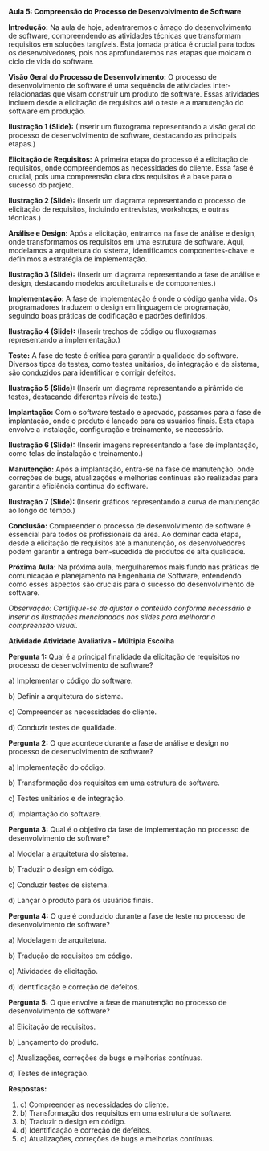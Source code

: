 **Aula 5: Compreensão do Processo de Desenvolvimento de Software**

**Introdução:**
Na aula de hoje, adentraremos o âmago do desenvolvimento de software, compreendendo as atividades técnicas que transformam requisitos em soluções tangíveis. Esta jornada prática é crucial para todos os desenvolvedores, pois nos aprofundaremos nas etapas que moldam o ciclo de vida do software.

**Visão Geral do Processo de Desenvolvimento:**
O processo de desenvolvimento de software é uma sequência de atividades inter-relacionadas que visam construir um produto de software. Essas atividades incluem desde a elicitação de requisitos até o teste e a manutenção do software em produção.

**Ilustração 1 (Slide):**
(Inserir um fluxograma representando a visão geral do processo de desenvolvimento de software, destacando as principais etapas.)

**Elicitação de Requisitos:**
A primeira etapa do processo é a elicitação de requisitos, onde compreendemos as necessidades do cliente. Essa fase é crucial, pois uma compreensão clara dos requisitos é a base para o sucesso do projeto.

**Ilustração 2 (Slide):**
(Inserir um diagrama representando o processo de elicitação de requisitos, incluindo entrevistas, workshops, e outras técnicas.)

**Análise e Design:**
Após a elicitação, entramos na fase de análise e design, onde transformamos os requisitos em uma estrutura de software. Aqui, modelamos a arquitetura do sistema, identificamos componentes-chave e definimos a estratégia de implementação.

**Ilustração 3 (Slide):**
(Inserir um diagrama representando a fase de análise e design, destacando modelos arquiteturais e de componentes.)

**Implementação:**
A fase de implementação é onde o código ganha vida. Os programadores traduzem o design em linguagem de programação, seguindo boas práticas de codificação e padrões definidos.

**Ilustração 4 (Slide):**
(Inserir trechos de código ou fluxogramas representando a implementação.)

**Teste:**
A fase de teste é crítica para garantir a qualidade do software. Diversos tipos de testes, como testes unitários, de integração e de sistema, são conduzidos para identificar e corrigir defeitos.

**Ilustração 5 (Slide):**
(Inserir um diagrama representando a pirâmide de testes, destacando diferentes níveis de teste.)

**Implantação:**
Com o software testado e aprovado, passamos para a fase de implantação, onde o produto é lançado para os usuários finais. Esta etapa envolve a instalação, configuração e treinamento, se necessário.

**Ilustração 6 (Slide):**
(Inserir imagens representando a fase de implantação, como telas de instalação e treinamento.)

**Manutenção:**
Após a implantação, entra-se na fase de manutenção, onde correções de bugs, atualizações e melhorias contínuas são realizadas para garantir a eficiência contínua do software.

**Ilustração 7 (Slide):**
(Inserir gráficos representando a curva de manutenção ao longo do tempo.)

**Conclusão:**
Compreender o processo de desenvolvimento de software é essencial para todos os profissionais da área. Ao dominar cada etapa, desde a elicitação de requisitos até a manutenção, os desenvolvedores podem garantir a entrega bem-sucedida de produtos de alta qualidade.

**Próxima Aula:**
Na próxima aula, mergulharemos mais fundo nas práticas de comunicação e planejamento na Engenharia de Software, entendendo como esses aspectos são cruciais para o sucesso do desenvolvimento de software.

*Observação: Certifique-se de ajustar o conteúdo conforme necessário e inserir as ilustrações mencionadas nos slides para melhorar a compreensão visual.*

**Atividade**
**Atividade Avaliativa - Múltipla Escolha**

**Pergunta 1:**
Qual é a principal finalidade da elicitação de requisitos no processo de desenvolvimento de software?

a) Implementar o código do software.

b) Definir a arquitetura do sistema.

c) Compreender as necessidades do cliente.

d) Conduzir testes de qualidade.

**Pergunta 2:**
O que acontece durante a fase de análise e design no processo de desenvolvimento de software?

a) Implementação do código.

b) Transformação dos requisitos em uma estrutura de software.

c) Testes unitários e de integração.

d) Implantação do software.

**Pergunta 3:**
Qual é o objetivo da fase de implementação no processo de desenvolvimento de software?

a) Modelar a arquitetura do sistema.

b) Traduzir o design em código.

c) Conduzir testes de sistema.

d) Lançar o produto para os usuários finais.

**Pergunta 4:**
O que é conduzido durante a fase de teste no processo de desenvolvimento de software?

a) Modelagem de arquitetura.

b) Tradução de requisitos em código.

c) Atividades de elicitação.

d) Identificação e correção de defeitos.

**Pergunta 5:**
O que envolve a fase de manutenção no processo de desenvolvimento de software?

a) Elicitação de requisitos.

b) Lançamento do produto.

c) Atualizações, correções de bugs e melhorias contínuas.

d) Testes de integração.

**Respostas:**
1. c) Compreender as necessidades do cliente.
2. b) Transformação dos requisitos em uma estrutura de software.
3. b) Traduzir o design em código.
4. d) Identificação e correção de defeitos.
5. c) Atualizações, correções de bugs e melhorias contínuas.